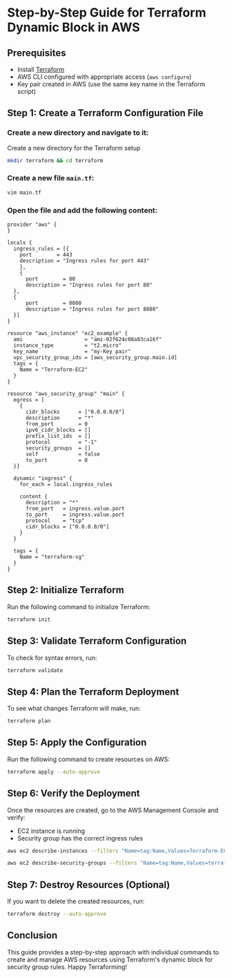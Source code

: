 # Step-by-Step Guide for Terraform Dynamic Block in AWS

## Prerequisites

- Install [Terraform](https://developer.hashicorp.com/terraform/downloads)
- AWS CLI configured with appropriate access (`aws configure`)
- Key pair created in AWS (use the same key name in the Terraform script)

## Step 1: Create a Terraform Configuration File

### Create a new directory and navigate to it:
Create a new directory for the Terraform setup
```sh
mkdir terraform && cd terraform
```

### Create a new file `main.tf`:

```sh
vim main.tf
```

### Open the file and add the following content:

```hcl
provider "aws" {
}

locals {
  ingress_rules = [{
    port        = 443
    description = "Ingress rules for port 443"
    },
    {
      port        = 80
      description = "Ingress rules for port 80"
  },
  {
      port        = 8080
      description = "Ingress rules for port 8080"
  }]
}

resource "aws_instance" "ec2_example" {
  ami                    = "ami-02f624c08a83ca16f"
  instance_type          = "t2.micro"
  key_name               = "my-Key pair"
  vpc_security_group_ids = [aws_security_group.main.id]
  tags = {
    Name = "Terraform-EC2"
  }
}

resource "aws_security_group" "main" {
  egress = [
    {
      cidr_blocks      = ["0.0.0.0/0"]
      description      = "*"
      from_port        = 0
      ipv6_cidr_blocks = []
      prefix_list_ids  = []
      protocol         = "-1"
      security_groups  = []
      self             = false
      to_port          = 0
  }]

  dynamic "ingress" {
    for_each = local.ingress_rules

    content {
      description = "*"
      from_port   = ingress.value.port
      to_port     = ingress.value.port
      protocol    = "tcp"
      cidr_blocks = ["0.0.0.0/0"]
    }
  }

  tags = {
    Name = "terraform-sg"
  }
}
```

## Step 2: Initialize Terraform

Run the following command to initialize Terraform:

```sh
terraform init
```

## Step 3: Validate Terraform Configuration

To check for syntax errors, run:

```sh
terraform validate
```

## Step 4: Plan the Terraform Deployment

To see what changes Terraform will make, run:

```sh
terraform plan
```

## Step 5: Apply the Configuration

Run the following command to create resources on AWS:

```sh
terraform apply --auto-approve
```

## Step 6: Verify the Deployment

Once the resources are created, go to the AWS Management Console and verify:

- EC2 instance is running
- Security group has the correct ingress rules


```sh
aws ec2 describe-instances --filters "Name=tag:Name,Values=Terraform-EC2"
```

```sh
aws ec2 describe-security-groups --filters "Name=tag:Name,Values=terraform-sg"
```

## Step 7: Destroy Resources (Optional)

If you want to delete the created resources, run:

```sh
terraform destroy --auto-approve
```

## Conclusion

This guide provides a step-by-step approach with individual commands to create and manage AWS resources using Terraform's dynamic block for security group rules. Happy Terraforming!




